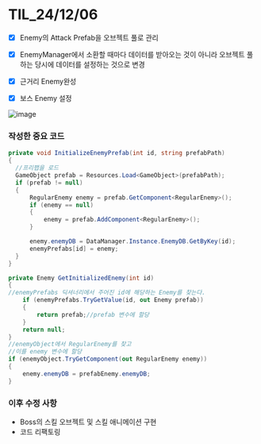# TIL_24/12/06

- [x]  Enemy의 Attack Prefab을 오브젝트 풀로 관리
- [x]  EnemyManager에서 소환할 때마다 데이터를 받아오는 것이 아니라 오브젝트 풀하는 당시에 데이터를 설정하는 것으로 변경
- [x]  근거리 Enemy완성
- [x]  보스 Enemy 설정


![image](https://github.com/user-attachments/assets/14a19b3e-2e6b-45db-a5d5-e2e68cdaa8d5)


  ### 작성한 중요 코드
```c#
private void InitializeEnemyPrefab(int id, string prefabPath)
{
  //프리팹을 로드
  GameObject prefab = Resources.Load<GameObject>(prefabPath);
  if (prefab != null)
  {
      RegularEnemy enemy = prefab.GetComponent<RegularEnemy>();
      if (enemy == null)
      {
          enemy = prefab.AddComponent<RegularEnemy>();
      }

      enemy.enemyDB = DataManager.Instance.EnemyDB.GetByKey(id);
      enemyPrefabs[id] = enemy;
  }
}

private Enemy GetInitializedEnemy(int id)
{
//enemyPrefabs 딕셔너리에서 주어진 id에 해당하는 Enemy를 찾는다.
    if (enemyPrefabs.TryGetValue(id, out Enemy prefab))
    {
        return prefab;//prefab 변수에 할당
    }
    return null;
}
//enemyObject에서 RegularEnemy를 찾고
//이를 enemy 변수에 할당
if (enemyObject.TryGetComponent(out RegularEnemy enemy))
{
    enemy.enemyDB = prefabEnemy.enemyDB;
}
```

### 이후 수정 사항
- Boss의 스킬 오브젝트 및 스킬 애니메이션 구현
- 코드 리팩토링
